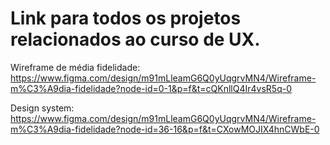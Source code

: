 # Link para todos os projetos relacionados ao curso de UX.

Wireframe de média fidelidade:
https://www.figma.com/design/m91mLleamG6Q0yUqgrvMN4/Wireframe-m%C3%A9dia-fidelidade?node-id=0-1&p=f&t=cQKnllQ4Ir4vsR5q-0

Design system:
https://www.figma.com/design/m91mLleamG6Q0yUqgrvMN4/Wireframe-m%C3%A9dia-fidelidade?node-id=36-16&p=f&t=CXowMOJIX4hnCWbE-0

